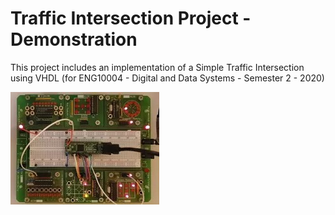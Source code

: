 # Traffic Intersection Project - Demonstration
This project includes an implementation of a Simple Traffic Intersection using VHDL (for ENG10004 - Digital and Data Systems - Semester 2 - 2020)

[![Traffic Intersection Project - Demonstration](Video-Thumbnail.jpg)](https://youtu.be/ENuSRdXxGVU "Traffic Intersection Project - Demonstration")
